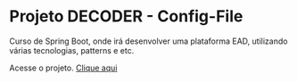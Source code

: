 # Projeto DECODER - Config-File

Curso de Spring Boot, onde irá desenvolver uma plataforma EAD, utilizando várias tecnologias, patterns e etc.

Acesse o projeto. [Clique aqui](https://github.com/carloscazelattojr/decoder)